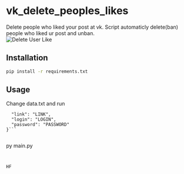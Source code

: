 # vk_delete_peoples_likes
Delete people who liked your post at vk. Script automaticly delete(ban) people who liked ur post and unban.  
![Delete User Like](https://i.imgur.com/xj2obfo.png)

## Installation

```bash
pip install -r requirements.txt
```
## Usage
  Change data.txt and run
  ```{
	"link": "LINK", 
	"login": "LOGIN", 
	"password": "PASSWORD"
}```


  ```
py main.py
```
  

HF

